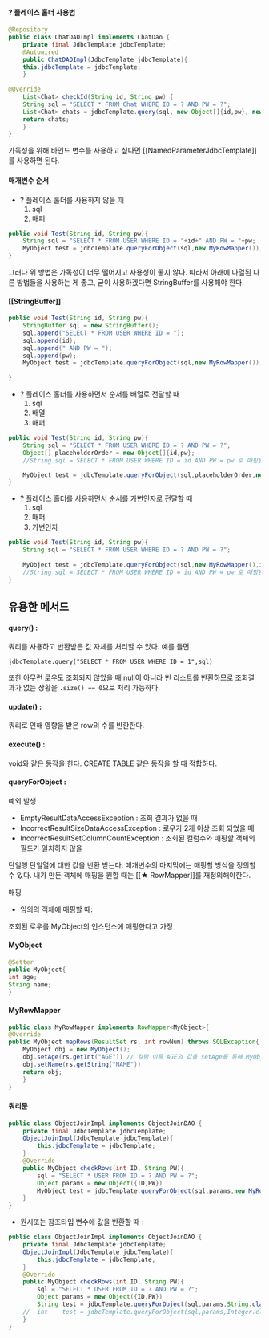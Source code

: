 #### ? 플레이스 홀더 사용법
```java
@Repository
public class ChatDAOImpl implements ChatDao {
	private final JdbcTemplate jdbcTemplate;
	@Autowired
	public ChatDAOImpl(JdbcTemplate jdbcTemplate){
	this.jdbcTemplate = jdbcTemplate;
	}
	
@Override
	List<Chat> checkId(String id, String pw) {
	String sql = "SELECT * FROM Chat WHERE ID = ? AND PW = ?";
	List<Chat> chats = jdbcTemplate.query(sql, new Object[]{id,pw}, new ChatRowMapper());
	return chats;
	}
}
```

가독성을 위해 바인드 변수를 사용하고 싶다면 [[NamedParameterJdbcTemplate]]를 사용하면 된다.

#### 매개변수 순서

*  ? 플레이스 홀더를 사용하지 않을 때
	1. sql
	2. 매퍼

```java
public void Test(String id, String pw){
	String sql = "SELECT * FROM USER WHERE ID = "+id+" AND PW = "+pw;
	MyObject test = jdbcTemplate.queryForObject(sql,new MyRowMapper());
}
```
 그러나 위 방법은 가독성이 너무 떨어지고 사용성이 좋지 않다. 따라서 아래에 나열된 다른 방법들을 사용하는 게 좋고, 굳이 사용하겠다면 StringBuffer를 사용해야 한다.

#### [[StringBuffer]]

```java
public void Test(String id, String pw){
	StringBuffer sql = new StringBuffer();
	sql.append("SELECT * FROM USER WHERE ID = ");
	sql.append(id);
	sql.append(" AND PW = ");
	sql.append(pw);
	MyObject test = jdbcTemplate.queryForObject(sql,new MyRowMapper());
	
}
```


* ? 플레이스 홀더를 사용하면서 순서를 배열로 전달할 때
	1. sql
	2. 배열
	3. 매퍼

```java
public void Test(String id, String pw){
	String sql = "SELECT * FROM USER WHERE ID = ? AND PW = ?";
	Object[] placeholderOrder = new Object[]{id,pw};
	//String sql = SELECT * FROM USER WHERE ID = id AND PW = pw 로 매핑된다

	MyObject test = jdbcTemplate.queryForObject(sql,placeholderOrder,new MyRowMapper());
}
```

* ? 플레이스 홀더를 사용하면서 순서를 가변인자로 전달할 때
	1. sql
	2. 매퍼
	3. 가변인자

```java
public void Test(String id, String pw){
	String sql = "SELECT * FROM USER WHERE ID = ? AND PW = ?";
	
	MyObject test = jdbcTemplate.queryForObject(sql,new MyRowMapper(),id,pw);
	//String sql = SELECT * FROM USER WHERE ID = id AND PW = pw 로 매핑된다
}
```

## 유용한 메서드

#### query() : 
쿼리를 사용하고 반환받은 값 자체를 처리할 수 있다.
예를 들면
```
jdbcTemplate.query("SELECT * FROM USER WHERE ID = 1",sql)
```
또한 아무런 로우도 조회되지 않았을 때 null이 아니라 빈 리스트를 반환하므로 조회결과가 없는 상황을 `.size() == 0`으로 처리 가능하다.
#### update() :
쿼리로 인해 영향을 받은 row의 수를 반환한다.
#### execute() :
void와 같은 동작을 한다.
CREATE TABLE 같은 동작을 할 때 적합하다.

#### queryForObject :

예외 발생
* EmptyResultDataAccessException : 조회 결과가 없을 때
* IncorrectResultSizeDataAccessException : 로우가 2개 이상 조회 되었을 때
* IncorrectResultSetColumnCountException : 조회된 컬럼수와 매핑할 객체의 필드가 일치하지 않을 

단일행 단일열에 대한 값을 반환 받는다.
매개변수의 마지막에는 매핑할 방식을 정의할 수 있다.
내가 만든 객체에 매핑을 원할 때는 [[★ RowMapper]]를 재정의해야한다.

매핑

* 임의의 객체에 매핑할 때:

조회된 로우를 MyObject의 인스턴스에 매핑한다고 가정

#### MyObject
```java
@Setter
public MyObject{
int age;
String name;
}
```
#### MyRowMapper
```java
public class MyRowMapper implements RowMapper<MyObject>{
@Override
public MyObject mapRows(ResultSet rs, int rowNum) throws SQLException{
	MyObject obj = new MyObject();
	obj.setAge(rs.getInt("AGE")) // 컬럼 이름 AGE의 값을 setAge를 통해 MyObject에 할당
	obj.setName(rs.getString("NAME"))
	return obj;
	}
}
```
#### 쿼리문

```java
public class ObjectJoinImpl implements ObjectJoinDAO {
	private final JdbcTemplate jdbcTemplate;
	ObjectJoinImpl(JdbcTemplate jdbcTemplate){
		this.jdbcTemplate = jdbcTemplate;
	}
	@Override
	public MyObject checkRows(int ID, String PW){
		sql = "SELECT * USER FROM ID = ? AND PW = ?";
		Object params = new Object({ID,PW})
		MyObject test = jdbcTemplate.queryForObject(sql,params,new MyRowMapper());
	}
}
```


* 원시또는 참조타입 변수에 값을 반환할 때 :
```java
public class ObjectJoinImpl implements ObjectJoinDAO {
	private final JdbcTemplate jdbcTemplate;
	ObjectJoinImpl(JdbcTemplate jdbcTemplate){
		this.jdbcTemplate = jdbcTemplate;
	}
	@Override
	public MyObject checkRows(int ID, String PW){
		sql = "SELECT * USER FROM ID = ? AND PW = ?";
		Object params = new Object({ID,PW})
		String test = jdbcTemplate.queryForObject(sql,params,String.class);
	//  int    test = jdbcTemplate.queryForObject(sql,params,Integer.class);
	}
}
```